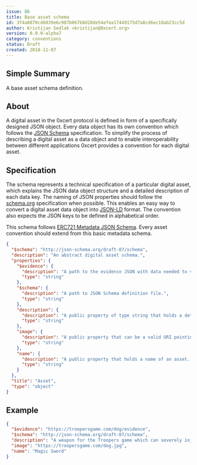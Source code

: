 ```yaml
---
issue: 86
title: Base asset schema
id: 3f4a0870cd6039e6c987b067b0d28de54efea17449175d7a8cd6ec10ab23cc5d
author: Kristijan Sedlak <kristijan@0xcert.org>
version: 0.0.0-alpha7
category: conventions
status: Draft
created: 2018-11-07
---
```


## Simple Summary

A base asset schema definition.

## About

A digital asset in the 0xcert protocol is defined in form of a specifically designed JSON object. Every data object has its own convention which follows the [JSON Schema](http://json-schema.org) specification. To simplify the process of describing a digital asset as a data object and to enable interoperability between different applications 0xcert provides a convention for each digital asset.

## Specification

The schema represents a technical specification of a particular digital asset, which explains the JSON data object structure and a detailed description of each data key. The naming of JSON properties should follow the [schema.org](http://schema.org/) specification when possible. This enables an easy way to convert a digital asset data object into [JSON-LD](https://json-ld.org/) format. The convention also expects the JSON keys to be defined in alphabetical order.

This schema follows [ERC721 Metadata JSON Schema](https://github.com/ethereum/EIPs/blob/master/EIPS/eip-721.md). Every asset convention should extend from this basic metadata schema.

```json
{
  "$schema": "http://json-schema.org/draft-07/schema",
  "description": "An abstract digital asset schema.",
  "properties": {
    "$evidence": {
      "description": "A path to the evidence JSON with data needed to verify the asset.",
      "type": "string"
    },
    "$schema": {
      "description": "A path to JSON Schema definition file.",
      "type": "string"
    },
    "description": {
      "description": "A public property of type string that holds a detailed description of an asset. The property is always required and is limited to 255 characters.",
      "type": "string"
    },
    "image": {
      "description": "A public property that can be a valid URI pointing to a resource with mime type image/* representing the asset to which this NFT represents. Consider making any images at a width between 320 and 1080 pixels and aspect ratio between 1.91:1 and 4:5 inclusive.",
      "type": "string"
    },
    "name": {
      "description": "A public property that holds a name of an asset. This property is required and is limited to 255 characters.",
      "type": "string"
    }
  },
  "title": "Asset",
  "type": "object"
}
```

## Example

```json
{
  "$evidence": "https://troopersgame.com/dog/evidence",
  "$schema": "http://json-schema.org/draft-07/schema",
  "description": "A weapon for the Troopers game which can severely injure the enemy.",
  "image": "https://troopersgame.com/dog.jpg",
  "name": "Magic Sword"
}
```
